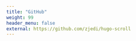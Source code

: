 ```yaml
---
title: "GitHub"
weight: 99
header_menu: false
external: https://github.com/zjedi/hugo-scroll
---
```

